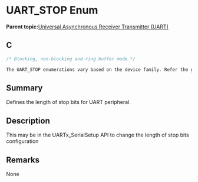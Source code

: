 # UART\_STOP Enum

**Parent topic:**[Universal Asynchronous Receiver Transmitter \(UART\)](GUID-3C0B743B-4792-4E9A-AD13-6E911B56B2D0.md)

## C

```c
/* Blocking, non-blocking and ring buffer mode */

The UART_STOP enumerations vary based on the device family. Refer the generated header file for the actual UART_STOP enumerator constants.

```

## Summary

Defines the length of stop bits for UART peripheral.

## Description

This may be in the UARTx\_SerialSetup API to change the length of stop bits configuration

## Remarks

None

